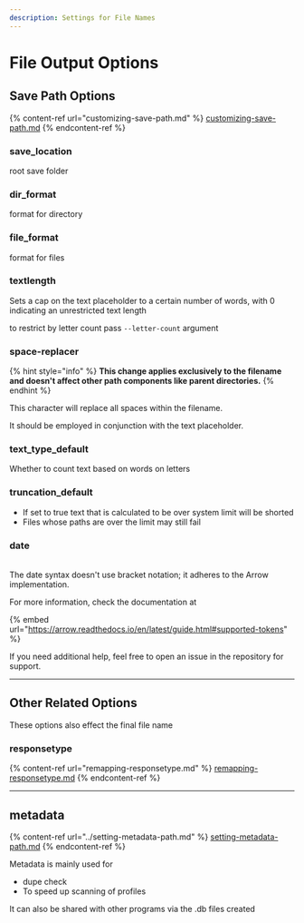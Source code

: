 ```yaml
---
description: Settings for File Names
---
```


# File Output Options

## Save Path Options

{% content-ref url="customizing-save-path.md" %}
[customizing-save-path.md](customizing-save-path.md)
{% endcontent-ref %}

### save\_location

root save folder

### dir\_format

format for directory

### file\_format

format for files

### textlength

Sets a cap on the text placeholder to a certain number of words, with 0 indicating an unrestricted text length

to restrict by letter count pass `--letter-count` argument

### space-replacer

{% hint style="info" %}
&#x20;**This change applies exclusively to the filename and doesn't affect other path components like parent directories.**
{% endhint %}

This character will replace all spaces within the filename.

It should be employed in conjunction with the text placeholder.

### text\_type\_default

Whether to count text based on words on letters

### truncation\_default

* If set to true text that is calculated to be over system limit will be shorted
* Files whose paths are over the limit may still fail

### date&#x20;

\
The date syntax doesn't use bracket notation; it adheres to the Arrow implementation.&#x20;

For more information, check the documentation at&#x20;

{% embed url="https://arrow.readthedocs.io/en/latest/guide.html#supported-tokens" %}

If you need additional help, feel free to open an issue in the repository for support.



***

## Other Related Options

These options also effect the final file name

### responsetype

{% content-ref url="remapping-responsetype.md" %}
[remapping-responsetype.md](remapping-responsetype.md)
{% endcontent-ref %}

***

## metadata

{% content-ref url="../setting-metadata-path.md" %}
[setting-metadata-path.md](../setting-metadata-path.md)
{% endcontent-ref %}

Metadata is mainly used for&#x20;

* dupe check
* To speed up scanning of profiles

It can also be shared with other programs via the .db files created
